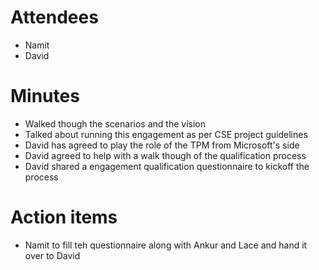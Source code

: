 # Attendees
* Namit
* David

# Minutes
* Walked though the scenarios and the vision
* Talked about running this engagement as per CSE project guidelines 
* David has agreed to play the role of the TPM from Microsoft's side
* David agreed to help with a walk though of the qualification process
* David shared a engagement qualification questionnaire to kickoff the process 

# Action items
* Namit to fill teh questionnaire along with Ankur and Lace and hand it over to David